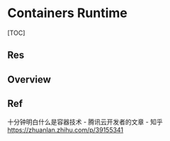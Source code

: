 # Containers Runtime

[TOC]



## Res


## Overview


## Ref
十分钟明白什么是容器技术 - 腾讯云开发者的文章 - 知乎 https://zhuanlan.zhihu.com/p/39155341